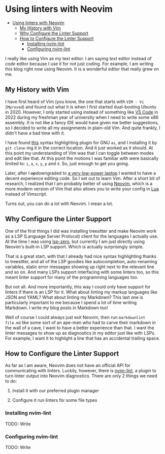# Using linters with Neovim

<!--toc:start-->
- [Using linters with Neovim](#using-linters-with-neovim)
  - [My History with Vim](#my-history-with-vim)
  - [Why Configure the Linter Support](#why-configure-the-linter-support)
  - [How to Configure the Linter Support](#how-to-configure-the-linter-support)
    - [Installing nvim-lint](#installing-nvim-lint)
    - [Configuring nvim-lint](#configuring-nvim-lint)
<!--toc:end-->

I really like using Vim as my text editor. I am saying *text* editor instead
of *code* editor because I use it for not just coding. For example, I am
writing this blog right now using Neovim. It is a wonderful editor that really
grew on me.

## My History with Vim

I have first heard of Vim (you know, the one that starts with `VIM - Vi
IMproved`) and found out what it is when I first started dual-booting Ubuntu in
2020. However, I only started using instead of something like [VS
Code](https://code.visualstudio.com/) in 2022 during my freshman year of
university when I need to write some x86 assembly. It is not like a fancy IDE
would have given me better suggestions, so I decided to write all my
assignments in plain-old Vim. And quite frankly, I didn't have a bad time with
it.

I have found [this](https://github.com/HealsCodes/vim-gas) syntax highlighting
plugin for GNU `as`, and I installing it by `git clone`-ing it in the correct
location. And it just worked as it should. At this point my understanding of
Vim was that I can toggle between modes and edit like that. At this point the
motions I was familiar with were basically limited to: `i`, `a`, `v`, `y`, `p`
and `d`. So, just enough to get you going.

Later, after I ~~up~~downgraded to [a very low-power
laptop](https://pine64.org/devices/pinebook_pro/) I wanted to have a decent
experience editing code. So I set out to learn Vim. After a short bit of
research, I realized that I am probably better of using
[Neovim](https://neovim.io/), which is a more modern version of Vim that also
allows you to write your config in [Lua](https://www.lua.org/) instead of
Vimscript.

Turns out, you can do a lot with Neovim. I mean a lot.

## Why Configure the Linter Support

One of the first things I did was installing treesitter and make Neovim work as
a LSP (Language Server Protocol) client for the languages I actually use. At
the time I was using [lsp-zero](https://github.com/VonHeikemen/lsp-zero.nvim),
but currently I am just directly using Neovim's built-in LSP support. Which is
actually surprisingly simple.

That is a great start, with that I already had nice syntax highlighting thanks
to treesitter, and all of the LSP goodies like autocompletion, auto-renaming
variables, static error messages showing up right next to the relevant line and
so on. And many LSPs support interfacing with some linters too, so this meant
linter support for many of the programming languages too.

But not all. And more importantly, this way I could only have support for
linters if there is an LSP for it. What about linting my markup languages like
JSON and YAML? What about linting my Markdown? This last one is particularly
important to me because I spend a lot of time writing Markdown. I write my blog
posts in Markdown too!

Well of course I could always just exit Neovim, then run `markdownlint file.md`
like some sort of an ape-men who had to carve their markdown in the wall of a
cave, I want to have a better experience than that. I want the linter messages
to show up as diagnostics in my editor just like with LSPs. For example, I want
it to highlight a line that has an accidental trailing space.

## How to Configure the Linter Support

As far as I am aware, Neovim does not have an official API for communicating
with linters. Luckily, however, there is
[nvim-lint](https://github.com/mfussenegger/nvim-lint), a plugin to turn linter
output into Neovim diagnostics. There are only 2 things we need to do:

1. Install it with our preferred plugin manager

2. Configure it run linters for some file types

### Installing nvim-lint

TODO: Write

### Configuring nvim-lint

TODO: Write
